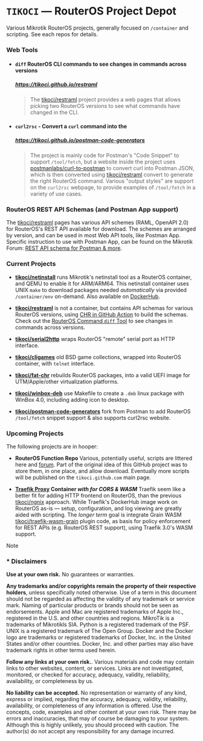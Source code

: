 # `TIKOCI` — RouterOS Project Depot

Various Mikrotik RouterOS projects, generally focused on `/container` and scripting.  See each repos for details.

### Web Tools

* #### `diff` RouterOS CLI commands to see changes in commands across versions
  ##### https://tikoci.github.io/restraml
  > The [tikoci/restraml](https://github.com/tikoci/restraml) project provides a web pages that allows picking two RouterOS versions to see what commands have changed in the CLI.  
* #### `curl2rsc` - Convert a `curl` command into the 
  ##### https://tikoci.github.io/postman-code-generators
  > The project is mainly code for Postman's "Code Snippet" to support `/tool/fetch`, but a website inside the project uses [postmanlabs/curl-to-postman](https://github.com/postmanlabs/curl-to-postman) to convert curl into Postman JSON, which is then converted using [tikoci/restraml](https://github.com/tikoci/postman-code-generators) convert to generate the right RouterOS command.  Various "output styles" are support on the `curl2rsc` webpage, to provide examples of `/tool/fetch` in a variety of use cases.


### RouterOS REST API Schemas (and Postman App support)

The [tikoci/restraml](https://github.com/tikoci/restraml) pages has various API schemes (RAML, OpenAPI 2.0) for RouterOS's REST API available for download.  The schemes are arranged by version, and can be used in most Web API tools, like Postman App.  Specific instruction to use with Postman App, can be found on the Mikrotik Forum: [
REST API schema for Postman & more](https://forum.mikrotik.com/viewtopic.php?t=199476).


### Current Projects 

* **[tikoci/netinstall](https://github.com/tikoci/netinstall)**  runs Mikrotik's netinstall tool as a RouterOS container, and QEMU to enable it for ARM/ARM64.   This netinstall container uses UNIX `make` to download packages needed _automatically_ via provided `/container/env` on-demand.  Also available on [DockerHub](https://hub.docker.com/r/ammo74/netinstall).

* **[tikoci/restraml](https://github.com/tikoci/restraml)** is not a container, but contains API schemas for various RouterOS versions, using [CHR in GitHub Action](https://github.com/tikoci/restraml/actions/runs/9308686567/job/25624622673) to build the schemas.  Check out the [RouterOS Command `diff` Tool](https://tikoci.github.io/restraml) to see changes in commands across versions.

* **[tikoci/serial2http](https://github.com/tikoci/serial2http)** wraps RouterOS "remote" serial port as HTTP interface.

* **[tikoci/cligames](https://github.com/tikoci/cligames)** old BSD game collections, wrapped into RouterOS container, with `telnet` interface.

* **[tikoci/fat-chr](https://github.com/tikoci/fat-chr)** rebuilds RouterOS packages, into a valid UEFI image for UTM/Apple/other virtualization platforms.

* **[tikoci/winbox-deb](https://github.com/tikoci/winbox-deb)** use Makefile to create a `.deb` linux package with WinBox 4.0, including adding icon to desktop.

* **[tikoci/postman-code-generators](https://github.com/tikoci/postman-code-generators)** fork from Postman to add RouterOS `/tool/fetch` snippet support & also supports curl2rsc website.


### Upcoming Projects

The following projects are in hooper:

* **RouterOS Function Repo**  Various, potentially useful, scripts are littered here and [forum](https://forum.mikrotik.com).  Part of the original idea of this GitHub project was to store them, in one place, and allow download.  Eventually more scripts will be published on the `tikoci.github.com` main page.

* **[Traefik Proxy](https://traefik.io/traefik/) Container _with for CORS & WASM_**  Traefik seem like a better fit for adding HTTP frontend on RouterOS, than the previous [tikoci/ngnix](https://github.com/tikoci/ngnix) approach.  While Traefik's DockerHub image work on RouterOS as-is — setup, configuration, and log viewing are greatly aided with scripting.  The _longer term_ goal is integrate Grain WASM [tikoci/traefik-wasm-grain](traefik-wasm-grain) plugin code, as basis for policy enforcement for REST APIs (e.g. RouterOS REST support), using Traefik 3.0's WASM support.


> [!NOTE]
> ### * Disclaimers
>
> **Use at your own risk.**  No guarantees or warranties. 
>
> **Any trademarks and/or copyrights remain the property of their respective holders**, unless specifically noted otherwise.
> Use of a term in this document should not be regarded as affecting the validity of any trademark or service mark. Naming of particular products or brands should not be seen as endorsements.
> Apple and Mac are registered trademarks of Apple Inc., registered in the U.S. and other countries and regions.
> MikroTik is a trademarks of Mikrotikls SIA.
> Python is a registered trademark of the PSF. 
> UNIX is a registered trademark of The Open Group.
> Docker and the Docker logo are trademarks or registered trademarks of Docker, Inc. in the United States and/or other countries. 
> Docker, Inc. and other parties may also have trademark rights in other terms used herein.
>
> **Follow any links at your own risk.**.  Various materials and code may contain links to other websites, content, or services.  Links are not investigated, monitored, or checked for accuracy, adequacy, validity, reliability, availability, or completeness by us.  
>
> **No liability can be accepted.**  No representation or warranty of any kind, express or implied, regarding the accuracy, adequacy, validity, reliability, availability, or completeness of any information is offered.  Use the concepts, code, examples and other content at your own risk. There may be errors and inaccuracies, that may of course be damaging to your system. Although this is highly unlikely, you should proceed with caution. The author(s) do not accept any responsibility for any damage incurred.  
